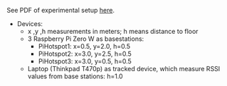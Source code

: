 See PDF of experimental setup [here](./setup-diagram.pdf).

- Devices:
    - x ,y ,h measurements in meters; h means distance to floor
    - 3 Raspberry Pi Zero W as basestations:
        - PiHotspot1: x=0.5, y=2.0, h=0.5
        - PiHotspot2: x=3.0, y=2.5, h=0.5
        - PiHotspot3: x=3.0, y=0.5, h=0.5
    - Laptop (Thinkpad T470p) as tracked device, which measure RSSI values from base stations: h=1.0

